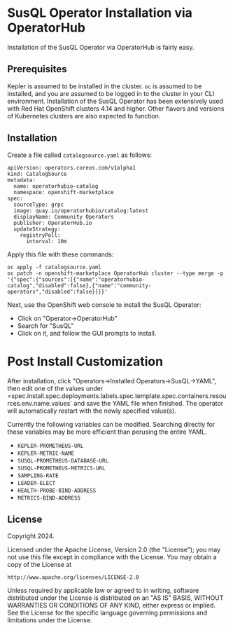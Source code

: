 # SusQL Operator Installation via OperatorHub

Installation of the SusQL Operator via OperatorHub is fairly easy.

## Prerequisites

Kepler is assumed to be installed in the cluster. `oc` is assumed to be installed, and you are assumed to be logged in to the cluster in your CLI environment.
Installation of the SusQL Operator has been extensively used with Red Hat OpenShift clusters 4.14 and higher.
Other flavors and versions of Kubernetes clusters are also expected to function.

## Installation

Create a file called `catalogsource.yaml` as follows:

```
apiVersion: operators.coreos.com/v1alpha1
kind: CatalogSource
metadata:
  name: operatorhubio-catalog
  namespace: openshift-marketplace
spec:
  sourceType: grpc
  image: quay.io/operatorhubio/catalog:latest
  displayName: Community Operators
  publisher: OperatorHub.io
  updateStrategy:
    registryPoll:
      interval: 10m
```

Apply this file with these commands:
```
oc apply -f catalogsource.yaml
oc patch -n openshift-marketplace OperatorHub cluster --type merge -p '{"spec":{"sources":[{"name":"operatorhubio-catalog","disabled":false},{"name":"community-operators","disabled":false}]}}'
```

Next, use the OpenShift web console to install the SusQL Operator:
- Click on "Operator->OperatorHub"
- Search for "SusQL"
- Click on it, and follow the GUI prompts to install.

# Post Install Customization

After installation, click "Operators->Installed Operators->SusQL->YAML", then edit one of the values under =spec.install.spec.deployments.labels.spec.template.spec.containers.resources.env.name.values` and save the YAML file when finished.
The operator will automatically restart with the newly specified value(s).

Currently the following variables can be modified. Searching directly for these variables may be more efficient than perusing the entire YAML.

- `KEPLER-PROMETHEUS-URL`
- `KEPLER-METRIC-NAME`
- `SUSQL-PROMETHEUS-DATABASE-URL`
- `SUSQL-PROMETHEUS-METRICS-URL`
- `SAMPLING-RATE`
- `LEADER-ELECT`
- `HEALTH-PROBE-BIND-ADDRESS`
- `METRICS-BIND-ADDRESS`

## License

Copyright 2024.

Licensed under the Apache License, Version 2.0 (the "License");
you may not use this file except in compliance with the License.
You may obtain a copy of the License at

    http://www.apache.org/licenses/LICENSE-2.0

Unless required by applicable law or agreed to in writing, software
distributed under the License is distributed on an "AS IS" BASIS,
WITHOUT WARRANTIES OR CONDITIONS OF ANY KIND, either express or implied.
See the License for the specific language governing permissions and
limitations under the License.

